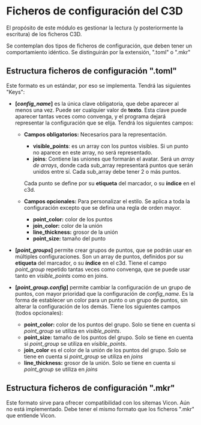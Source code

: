 # Ficheros de configuración del C3D

El propósito de este módulo es gestionar la lectura (y posteriormente la escritura) de los ficheros C3D. 

Se contemplan dos tipos de ficheros de configuración, que deben tener un comportamiento idéntico. Se distinguirán por la extensión, ".toml" o ".mkr"

## Estructura ficheros de configuración ".toml"

Este formato es un estándar, por eso se implementa. Tendrá las siguientes "Keys":

- **[*config_name*]** es la única clave obligatoria, que debe aparecer al menos una vez. Puede ser cualquier valor de **texto**. Esta clave puede aparecer tantas veces como convenga, y el programa dejará representar la configuración que se elija. Tendrá los siguientes campos:
    - **Campos obligatorios:** Necesarios para la representación. 
        - **visible_points**: es un array con los puntos visibles. Si un punto no aparece en este array, no será representado.
        - **joins**: Contiene las uniones que formarán el avatar. Será un _array de arrays_, donde cada sub\_array representará puntos que serán unidos entre sí. Cada sub\_array debe tener 2 o más puntos.  
    
        Cada punto se define por su **etiqueta** del marcador, o su **índice** en el c3d.

    - **Campos opcionales:** Para personalizar el estilo. Se aplica a toda la configuración excepto que se defina una regla de orden mayor.
        - **point_color:** color de los puntos
        - **join_color:** color de la unión
        - **line_thickness:** grosor de la unión
        - **point_size:** tamaño del punto

- **[*point_groups*]** permite crear grupos de puntos, que se podrán usar en múltiples configuraciones. Son un array de puntos, definidos por su **etiqueta** del marcador, o su **índice** en el c3d. Tiene el campo *point_group* repetido tantas veces como convenga, que se puede usar tanto en *visible_points* como en joins.

- **[*point_group.config*]** permite cambiar la configuración de un grupo de puntos, con mayor prioridad que la configuración de *config_name*. Es la forma de establecer un color para un punto o un grupo de puntos, sin alterar la configuración de los demás. Tiene los siguientes campos (todos opcionales):
    - **point_color:** color de los puntos del grupo. Solo se tiene en cuenta si *point_group* se utiliza en *visible_points*.
    - **point_size:** tamaño de los puntos del grupo. Solo se tiene en cuenta si *point_group* se utiliza en *visible_points*.
    - **join_color** es el color de la unión de los puntos del grupo. Solo se tiene en cuenta si *point_group* se utiliza en *joins*
    - **line_thickness:** grosor de la unión. Solo se tiene en cuenta si *point_group* se utiliza en *joins*


## Estructura ficheros de configuración ".mkr"

Este formato sirve para ofrecer compatibilidad con los sitemas Vicon. Aún no está implementado. Debe tener el mismo formato que los ficheros ".mkr" que entiende Vicon.